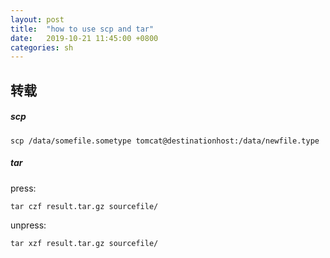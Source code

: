 ```yaml
---
layout: post
title:  "how to use scp and tar"
date:   2019-10-21 11:45:00 +0800
categories: sh
---
```


## 转载

##### scp

```shell
scp /data/somefile.sometype tomcat@destinationhost:/data/newfile.type
```

##### tar

press:
```shell
tar czf result.tar.gz sourcefile/
```
unpress:
```shell
tar xzf result.tar.gz sourcefile/
```